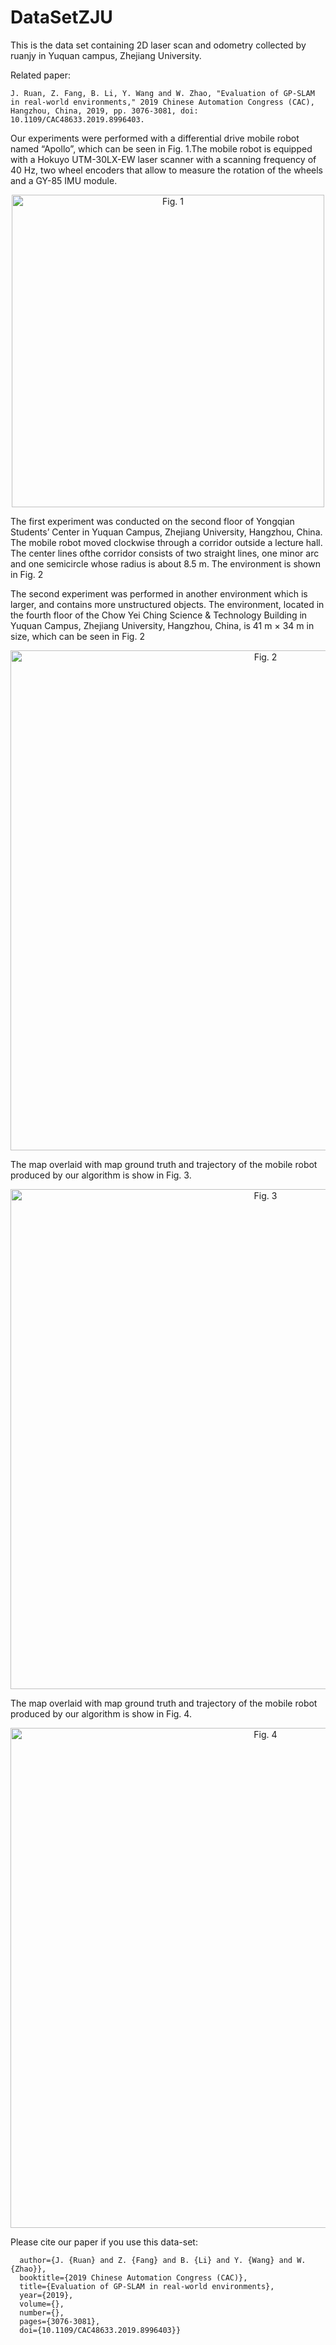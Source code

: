 # DataSetZJU
This is the data set containing 2D laser scan and odometry collected by ruanjy in Yuquan campus, Zhejiang University.

Related paper:

`J. Ruan, Z. Fang, B. Li, Y. Wang and W. Zhao, "Evaluation of GP-SLAM in real-world environments," 2019 Chinese Automation Congress (CAC), Hangzhou, China, 2019, pp. 3076-3081, doi: 10.1109/CAC48633.2019.8996403.`

Our experiments were performed with a differential drive mobile robot named “Apollo”, which can be seen in Fig. 1.The mobile robot is equipped with a Hokuyo UTM-30LX-EW laser scanner with a scanning frequency of 40 Hz, two wheel encoders that allow to measure the rotation of the wheels and a GY-85 IMU module. 
<div align=center><img width="500" src="https://github.com/RuanJY/DataSetZJU/blob/master/%E5%B0%8F%E8%BD%A6%E9%B8%9F%E7%9E%B0.jpg" alt="Fig. 1"/></div>

The first experiment was conducted on the second floor of Yongqian Students’ Center in Yuquan Campus, Zhejiang University, Hangzhou, China. The mobile robot moved clockwise through a corridor outside a lecture hall. The center lines ofthe corridor consists of two straight lines, one minor arc and one semicircle whose radius is about 8.5 m. The environment is shown in Fig. 2

The second experiment was performed in another environment which is larger, and contains more unstructured objects. The environment, located in the fourth floor of the Chow Yei Ching Science & Technology Building in Yuquan Campus, Zhejiang University, Hangzhou, China, is 41 m × 34 m in size, which can be seen in Fig. 2
<div align=center><img width="800" src="https://github.com/RuanJY/DataSetZJU/blob/master/huanjing.jpg" alt="Fig. 2"/></div>

The map overlaid with map ground truth and trajectory of the mobile robot produced by our algorithm is show in Fig. 3.
<div align=center><img width="800" src="https://github.com/RuanJY/DataSetZJU/blob/master/map6.1.jpg" alt="Fig. 3"/></div>

The map overlaid with map ground truth and trajectory of the mobile robot produced by our algorithm is show in Fig. 4.
<div align=center><img width="800" src="https://github.com/RuanJY/DataSetZJU/blob/master/map6.2.jpg" alt="Fig. 4"/></div>

Please cite our paper if you use this data-set:
```@INPROCEEDINGS{8996403,
  author={J. {Ruan} and Z. {Fang} and B. {Li} and Y. {Wang} and W. {Zhao}},
  booktitle={2019 Chinese Automation Congress (CAC)}, 
  title={Evaluation of GP-SLAM in real-world environments}, 
  year={2019},
  volume={},
  number={},
  pages={3076-3081},
  doi={10.1109/CAC48633.2019.8996403}}
